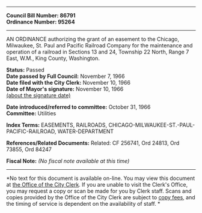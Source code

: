 * * * * *  
  
**Council Bill Number: [](#h0)[](#h2)86791**   
**Ordinance Number: 95264**  
  
* * * * *  
  
AN ORDINANCE authorizing the grant of an easement to the Chicago, Milwaukee, St. Paul and Pacific Railroad Company for the maintenance and operation of a railroad in Sections 13 and 24, Township 22 North, Range 7 East, W.M., King County, Washington.  
  
**Status:** Passed   
**Date passed by Full Council:** November 7, 1966   
**Date filed with the City Clerk:** November 10, 1966   
**Date of Mayor's signature:** November 10, 1966   
[(about the signature date)](/~public/approvaldate.htm)   
  
  
**Date introduced/referred to committee:** October 31, 1966   
**Committee:** Utilities   
  
**Index Terms:** EASEMENTS, RAILROADS, CHICAGO-MILWAUKEE-ST.-PAUL-PACIFIC-RAILROAD, WATER-DEPARTMENT  
  
**References/Related Documents:** Related: CF 256741, Ord 24813, Ord 73855, Ord 84247  
  
**Fiscal Note:** *(No fiscal note available at this time)*  
  
* * * * *  
  
*No text for this document is available on-line. You may view this document at [the Office of the City Clerk](http://www.seattle.gov/leg/clerk/contactUs.htm). If you are unable to visit the Clerk's Office, you may request a copy or scan be made for you by Clerk staff. Scans and copies provided by the Office of the City Clerk are subject to [copy fees](http://clerk.seattle.gov/~public/clerkfees.htm), and the timing of service is dependent on the availability of staff. *  
  
  

